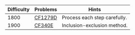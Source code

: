 | Difficulty | Problems | Hints |
| -------- | -------- | -------- |
| 1800 | [CF1279D](https://codeforces.com/problemset/problem/1279/D) | Process each step carefully. |
| 1900 | [CF340E](https://codeforces.com/problemset/problem/340/E) | Inclusion-exclusion method. |